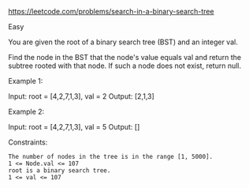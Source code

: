 https://leetcode.com/problems/search-in-a-binary-search-tree

Easy

You are given the root of a binary search tree (BST) and an integer val.

Find the node in the BST that the node's value equals val and return the subtree rooted with that node. If such a node does not exist, return null.

 

Example 1:

Input: root = [4,2,7,1,3], val = 2
Output: [2,1,3]

Example 2:

Input: root = [4,2,7,1,3], val = 5
Output: []

 

Constraints:

    The number of nodes in the tree is in the range [1, 5000].
    1 <= Node.val <= 107
    root is a binary search tree.
    1 <= val <= 107

